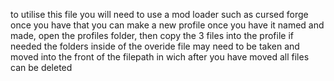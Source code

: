 to utilise this file you will need to use a mod loader such as cursed forge
once you have that you can make a new profile 
once you have it named and made, open the profiles folder, then copy the 3 files into the profile
if needed the folders inside of the overide file may need to be taken and moved into the front of the filepath
in wich after you have moved all files can be deleted
